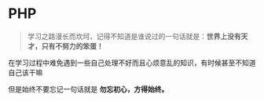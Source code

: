 # PHP

> 学习之路漫长而坎坷，记得不知道是谁说过的一句话就是：**世界上没有天才，只有不努力的笨蛋！**

在学习过程中难免遇到一些自己处理不好而且心烦意乱的知识，有时候甚至不知道自己该干嘛 <br>

但是始终不要忘记一句话就是 <b>勿忘初心，方得始终。</b>
